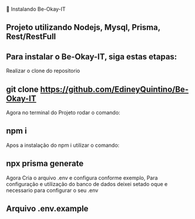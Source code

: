 🚀 Instalando Be-Okay-IT

## Projeto utilizando Nodejs, Mysql, Prisma, Rest/RestFull

## Para instalar o Be-Okay-IT, siga estas etapas:

Realizar o clone do repositorio 

## git clone https://github.com/EdineyQuintino/Be-Okay-IT

Agora no terminal do Projeto rodar o comando:

## npm i

Apos a instalação do npm i utilizar o comando: 

## npx prisma generate

Agora Cria o arquivo .env e configura conforme exemplo,
Para configuração e utilização do banco de dados deixei setado oque e necessario para configurar o seu .env

## Arquivo .env.example
